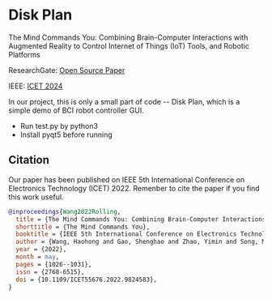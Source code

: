 # Disk Plan
The Mind Commands You: Combining Brain-Computer Interactions with Augmented Reality to Control Internet of Things (IoT) Tools, and Robotic Platforms

ResearchGate: [Open Source Paper](https://www.researchgate.net/publication/360152176_The_Mind_Commands_You_Combining_Brain-Computer_Interactions_with_Augmented_Reality_to_Control_Internet_of_Things_IoT_tools_and_Robotic_Platforms)

IEEE: [ICET 2024](https://ieeexplore.ieee.org/document/9824583)

In our project, this is only a small part of code -- Disk Plan, which is a simple demo of BCI robot controller GUI.
* Run test.py by python3
* Install pyqt5 before running

## Citation
Our paper has been published on IEEE 5th International Conference on Electronics Technology (ICET) 2022. Remenber to cite the paper if you find this work useful.

``` bibtex
@inproceedings{Wang2022Rolling,
  title = {The Mind Commands You: Combining Brain-Computer Interactions with Augmented Reality to Control Internet of Things (IoT) Tools, and Robotic Platforms},
  shorttitle = {The Mind Commands You},
  booktitle = {IEEE 5th International Conference on Electronics Technology (ICET)},
  author = {Wang, Haohong and Gao, Shenghao and Zhao, Yimin and Song, Maojia and Wang, Heng and Rompapas, Damien Constantine},
  year = {2022},
  month = may,
  pages = {1026--1031},
  issn = {2768-6515},
  doi = {10.1109/ICET55676.2022.9824583},
}
```
